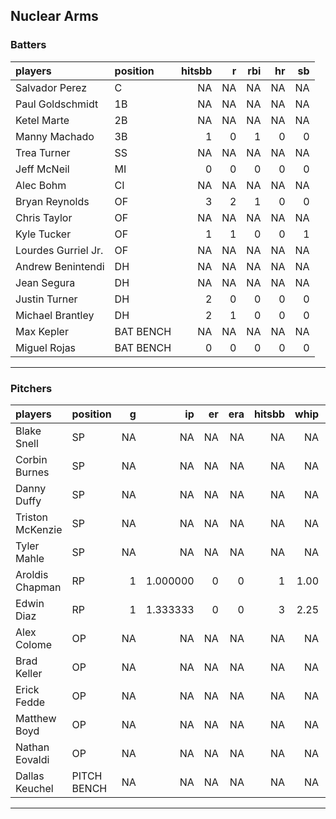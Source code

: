 ## Nuclear Arms

### Batters

 
|players             |position  | hitsbb|  r| rbi| hr| sb| 
|:-------------------|:---------|------:|--:|---:|--:|--:| 
|Salvador Perez      |C         |     NA| NA|  NA| NA| NA| 
|Paul Goldschmidt    |1B        |     NA| NA|  NA| NA| NA| 
|Ketel Marte         |2B        |     NA| NA|  NA| NA| NA| 
|Manny Machado       |3B        |      1|  0|   1|  0|  0| 
|Trea Turner         |SS        |     NA| NA|  NA| NA| NA| 
|Jeff McNeil         |MI        |      0|  0|   0|  0|  0| 
|Alec Bohm           |CI        |     NA| NA|  NA| NA| NA| 
|Bryan Reynolds      |OF        |      3|  2|   1|  0|  0| 
|Chris Taylor        |OF        |     NA| NA|  NA| NA| NA| 
|Kyle Tucker         |OF        |      1|  1|   0|  0|  1| 
|Lourdes Gurriel Jr. |OF        |     NA| NA|  NA| NA| NA| 
|Andrew Benintendi   |DH        |     NA| NA|  NA| NA| NA| 
|Jean Segura         |DH        |     NA| NA|  NA| NA| NA| 
|Justin Turner       |DH        |      2|  0|   0|  0|  0| 
|Michael Brantley    |DH        |      2|  1|   0|  0|  0| 
|Max Kepler          |BAT BENCH |     NA| NA|  NA| NA| NA| 
|Miguel Rojas        |BAT BENCH |      0|  0|   0|  0|  0| 


* * *

### Pitchers

 
|players          |position    |  g|       ip| er| era| hitsbb| whip| so|  w| sv| 
|:----------------|:-----------|--:|--------:|--:|---:|------:|----:|--:|--:|--:| 
|Blake Snell      |SP          | NA|       NA| NA|  NA|     NA|   NA| NA| NA| NA| 
|Corbin Burnes    |SP          | NA|       NA| NA|  NA|     NA|   NA| NA| NA| NA| 
|Danny Duffy      |SP          | NA|       NA| NA|  NA|     NA|   NA| NA| NA| NA| 
|Triston McKenzie |SP          | NA|       NA| NA|  NA|     NA|   NA| NA| NA| NA| 
|Tyler Mahle      |SP          | NA|       NA| NA|  NA|     NA|   NA| NA| NA| NA| 
|Aroldis Chapman  |RP          |  1| 1.000000|  0|   0|      1| 1.00|  3|  0|  1| 
|Edwin Diaz       |RP          |  1| 1.333333|  0|   0|      3| 2.25|  2|  0|  0| 
|Alex Colome      |OP          | NA|       NA| NA|  NA|     NA|   NA| NA| NA| NA| 
|Brad Keller      |OP          | NA|       NA| NA|  NA|     NA|   NA| NA| NA| NA| 
|Erick Fedde      |OP          | NA|       NA| NA|  NA|     NA|   NA| NA| NA| NA| 
|Matthew Boyd     |OP          | NA|       NA| NA|  NA|     NA|   NA| NA| NA| NA| 
|Nathan Eovaldi   |OP          | NA|       NA| NA|  NA|     NA|   NA| NA| NA| NA| 
|Dallas Keuchel   |PITCH BENCH | NA|       NA| NA|  NA|     NA|   NA| NA| NA| NA| 


* * *


